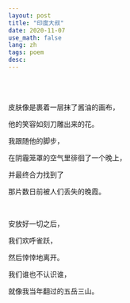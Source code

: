 ```yaml
---
layout: post
title: "印度大叔"
date: 2020-11-07
use_math: false
lang: zh
tags: poem
desc: 
---
```


<br>

<br>

皮肤像是裹着一层抹了酱油的画布，

他的笑容如刻刀雕出来的花。

我跟随他的脚步，

在阴霾笼罩的空气里徘徊了一个晚上，

并最终合力找到了

那片数日前被人们丢失的晚霞。

<br>

安放好一切之后，

我们欢呼雀跃，

然后悻悻地离开。

我们谁也不认识谁，

就像我当年翻过的五岳三山。

